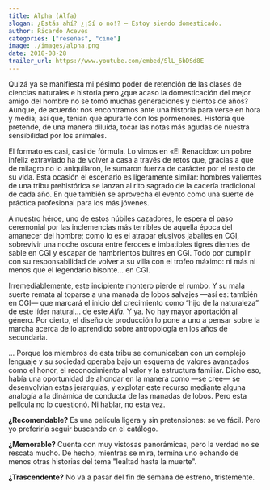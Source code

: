 ```yaml
--- 
title: Alpha (Alfa)
slogan: ¿Estás ahí? ¿¡Sí o no!? — Estoy siendo domesticado.
author: Ricardo Aceves
categories: ["reseñas", "cine"]
image: ./images/alpha.png
date: 2018-08-28
trailer_url: https://www.youtube.com/embed/SlL_6bDSd8E
---
```


Quizá ya se manifiesta mi pésimo poder de retención de las clases de ciencias naturales e historia pero ¿que acaso la domesticación del mejor amigo del hombre no se tomó muchas generaciones y cientos de años? Aunque, de acuerdo: nos encontramos ante una historia para verse en hora y media; así que, tenían que apurarle con los pormenores. Historia que pretende, de una manera diluida, tocar las notas más agudas de nuestra sensibilidad por los animales.

El formato es casi, casi de fórmula. Lo vimos en «El Renacido»: un pobre infeliz extraviado ha de volver a casa a través de retos que, gracias a que de milagro no lo aniquilaron, le sumaron fuerza de carácter por el resto de su vida. Esta ocasión el escenario es ligeramente similar: hombres valientes de una tribu prehistórica se lanzan al rito sagrado de la cacería tradicional de cada año. En que también se aprovecha el evento como una suerte de práctica profesional para los más jóvenes.

A nuestro héroe, uno de estos núbiles cazadores, le espera el paso ceremonial por las inclemencias más terribles de aquella época del amanecer del hombre; como lo es el atrapar elusivos jabalíes en CGI, sobrevivir una noche oscura entre feroces e imbatibles tigres dientes de sable en CGI y escapar de hambrientos buitres en CGI. Todo por cumplir con su responsabilidad de volver a su villa con el trofeo máximo: ni más ni menos que el legendario bisonte… en CGI.

Irremediablemente, este incipiente montero pierde el rumbo. Y su mala suerte remata al toparse a una manada de lobos salvajes —así es: también en CGI— que marcará el inicio del crecimiento como “hijo de la naturaleza” de este líder natural… de este <i>Alfa</i>. Y ya. No hay mayor aportación al género. Por cierto, el diseño de producción lo pone a uno a pensar sobre la marcha acerca de lo aprendido sobre antropología en los años de secundaria.

… Porque los miembros de esta tribu se comunicaban con un complejo lenguaje y su sociedad operaba bajo un esquema de valores avanzados como el honor, el reconocimiento al valor y la estructura familiar. Dicho eso, había una oportunidad de ahondar en la manera como —se cree— se desenvolvían estas jerarquías, y explotar este recurso mediante alguna analogía a la dinámica de conducta de las manadas de lobos. Pero esta película no lo cuestionó. Ni hablar, no esta vez.

**¿Recomendable?** Es una película ligera y sin pretensiones: se ve fácil. Pero yo preferiría
seguir buscando en el catálogo.


**¿Memorable?** Cuenta con muy vistosas panorámicas, pero la verdad no se rescata mucho. De
hecho, mientras se mira, termina uno echando de menos otras historias del tema "lealtad hasta la muerte".


**¿Trascendente?** No va a pasar del fin de semana de estreno, tristemente.